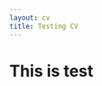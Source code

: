 ```yaml
---
layout: cv
title: Testing CV
---
```

# This is test

<!-- ### Footer

Last updated: February 2020 -->


